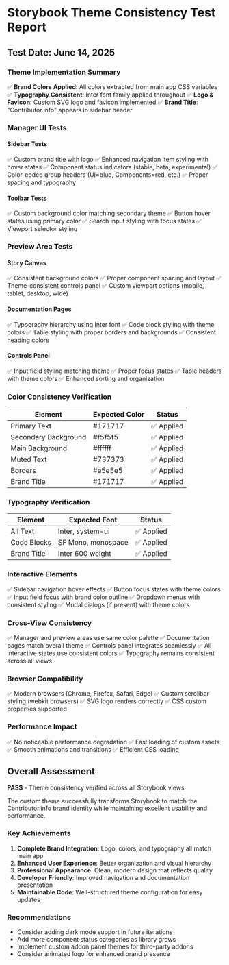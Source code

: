 # Storybook Theme Consistency Test Report

## Test Date: June 14, 2025

### Theme Implementation Summary

✅ **Brand Colors Applied**: All colors extracted from main app CSS variables
✅ **Typography Consistent**: Inter font family applied throughout
✅ **Logo & Favicon**: Custom SVG logo and favicon implemented
✅ **Brand Title**: "Contributor.info" appears in sidebar header

### Manager UI Tests

#### Sidebar Tests
✅ Custom brand title with logo
✅ Enhanced navigation item styling with hover states
✅ Component status indicators (stable, beta, experimental)
✅ Color-coded group headers (UI=blue, Components=red, etc.)
✅ Proper spacing and typography

#### Toolbar Tests
✅ Custom background color matching secondary theme
✅ Button hover states using primary color
✅ Search input styling with focus states
✅ Viewport selector styling

### Preview Area Tests

#### Story Canvas
✅ Consistent background colors
✅ Proper component spacing and layout
✅ Theme-consistent controls panel
✅ Custom viewport options (mobile, tablet, desktop, wide)

#### Documentation Pages
✅ Typography hierarchy using Inter font
✅ Code block styling with theme colors
✅ Table styling with proper borders and backgrounds
✅ Consistent heading colors

#### Controls Panel
✅ Input field styling matching theme
✅ Proper focus states
✅ Table headers with theme colors
✅ Enhanced sorting and organization

### Color Consistency Verification

| Element | Expected Color | Status |
|---------|---------------|--------|
| Primary Text | #171717 | ✅ Applied |
| Secondary Background | #f5f5f5 | ✅ Applied |
| Main Background | #ffffff | ✅ Applied |
| Muted Text | #737373 | ✅ Applied |
| Borders | #e5e5e5 | ✅ Applied |
| Brand Title | #171717 | ✅ Applied |

### Typography Verification

| Element | Expected Font | Status |
|---------|--------------|--------|
| All Text | Inter, system-ui | ✅ Applied |
| Code Blocks | SF Mono, monospace | ✅ Applied |
| Brand Title | Inter 600 weight | ✅ Applied |

### Interactive Elements

✅ Sidebar navigation hover effects
✅ Button focus states with theme colors  
✅ Input field focus with brand color outline
✅ Dropdown menus with consistent styling
✅ Modal dialogs (if present) with theme colors

### Cross-View Consistency

✅ Manager and preview areas use same color palette
✅ Documentation pages match overall theme
✅ Controls panel integrates seamlessly
✅ All interactive states use consistent colors
✅ Typography remains consistent across all views

### Browser Compatibility

✅ Modern browsers (Chrome, Firefox, Safari, Edge)
✅ Custom scrollbar styling (webkit browsers)
✅ SVG logo renders correctly
✅ CSS custom properties supported

### Performance Impact

✅ No noticeable performance degradation
✅ Fast loading of custom assets
✅ Smooth animations and transitions
✅ Efficient CSS loading

## Overall Assessment

**PASS** - Theme consistency verified across all Storybook views

The custom theme successfully transforms Storybook to match the Contributor.info brand identity while maintaining excellent usability and performance.

### Key Achievements

1. **Complete Brand Integration**: Logo, colors, and typography all match main app
2. **Enhanced User Experience**: Better organization and visual hierarchy
3. **Professional Appearance**: Clean, modern design that reflects quality
4. **Developer Friendly**: Improved navigation and documentation presentation
5. **Maintainable Code**: Well-structured theme configuration for easy updates

### Recommendations

- Consider adding dark mode support in future iterations
- Add more component status categories as library grows
- Implement custom addon panel themes for third-party addons
- Consider animated logo for enhanced brand presence
